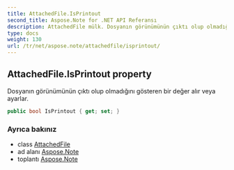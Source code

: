 ```yaml
---
title: AttachedFile.IsPrintout
second_title: Aspose.Note for .NET API Referansı
description: AttachedFile mülk. Dosyanın görünümünün çıktı olup olmadığını gösteren bir değer alır veya ayarlar.
type: docs
weight: 130
url: /tr/net/aspose.note/attachedfile/isprintout/
---
```

## AttachedFile.IsPrintout property

Dosyanın görünümünün çıktı olup olmadığını gösteren bir değer alır veya ayarlar.

```csharp
public bool IsPrintout { get; set; }
```

### Ayrıca bakınız

* class [AttachedFile](../)
* ad alanı [Aspose.Note](../../attachedfile/)
* toplantı [Aspose.Note](../../../)


